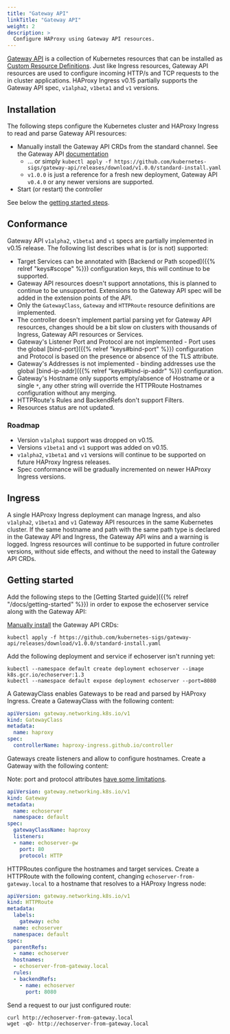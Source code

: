 ```yaml
---
title: "Gateway API"
linkTitle: "Gateway API"
weight: 2
description: >
  Configure HAProxy using Gateway API resources.
---
```


[Gateway API](https://gateway-api.sigs.k8s.io/) is a collection of Kubernetes resources that can be installed as [Custom Resource Definitions](https://kubernetes.io/docs/tasks/extend-kubernetes/custom-resources/custom-resource-definitions/). Just like Ingress resources, Gateway API resources are used to configure incoming HTTP/s and TCP requests to the in cluster applications. HAProxy Ingress v0.15 partially supports the Gateway API spec, `v1alpha2`, `v1beta1` and `v1` versions.

## Installation

The following steps configure the Kubernetes cluster and HAProxy Ingress to read and parse Gateway API resources:

* Manually install the Gateway API CRDs from the standard channel. See the Gateway API [documentation](https://gateway-api.sigs.k8s.io/guides/#installing-gateway-api)
    * ... or simply `kubectl apply -f https://github.com/kubernetes-sigs/gateway-api/releases/download/v1.0.0/standard-install.yaml`
    * `v1.0.0` is just a reference for a fresh new deployment, Gateway API `v0.4.0` or any newer versions are supported.
* Start (or restart) the controller

See below the [getting started steps](#getting-started).

## Conformance

Gateway API `v1alpha2`, `v1beta1` and `v1` specs are partially implemented in v0.15 release. The following list describes what is (or is not) supported:

* Target Services can be annotated with [Backend or Path scoped]({{% relref "keys#scope" %}}) configuration keys, this will continue to be supported.
* Gateway API resources doesn't support annotations, this is planned to continue to be unsupported. Extensions to the Gateway API spec will be added in the extension points of the API.
* Only the `GatewayClass`, `Gateway` and `HTTPRoute` resource definitions are implemented.
* The controller doesn't implement partial parsing yet for Gateway API resources, changes should be a bit slow on clusters with thousands of Ingress, Gateway API resources or Services.
* Gateway's Listener Port and Protocol are not implemented - Port uses the global [bind-port]({{% relref "keys#bind-port" %}}) configuration and Protocol is based on the presence or absence of the TLS attribute.
* Gateway's Addresses is not implemented - binding addresses use the global [bind-ip-addr]({{% relref "keys#bind-ip-addr" %}}) configuration.
* Gateway's Hostname only supports empty/absence of Hostname or a single `*`, any other string will override the HTTPRoute Hostnames configuration without any merging.
* HTTPRoute's Rules and BackendRefs don't support Filters.
* Resources status are not updated.

### Roadmap

* Version `v1alpha1` support was dropped on v0.15.
* Versions `v1beta1` and `v1` support was added on v0.15.
* `v1alpha2`, `v1beta1` and `v1` versions will continue to be supported on future HAProxy Ingress releases.
* Spec conformance will be gradually incremented on newer HAProxy Ingress versions.

## Ingress

A single HAProxy Ingress deployment can manage Ingress, and also `v1alpha2`, `v1beta1` and `v1` Gateway API resources in the same Kubernetes cluster. If the same hostname and path with the same path type is declared in the Gateway API and Ingress, the Gateway API wins and a warning is logged. Ingress resources will continue to be supported in future controller versions, without side effects, and without the need to install the Gateway API CRDs.

## Getting started

Add the following steps to the [Getting Started guide]({{% relref "/docs/getting-started" %}}) in order to expose the echoserver service along with the Gateway API:

[Manually install](https://gateway-api.sigs.k8s.io/v1alpha2/guides/getting-started/#installing-gateway-api-crds-manually) the Gateway API CRDs:

```
kubectl apply -f https://github.com/kubernetes-sigs/gateway-api/releases/download/v1.0.0/standard-install.yaml
```

Add the following deployment and service if echoserver isn't running yet:

```
kubectl --namespace default create deployment echoserver --image k8s.gcr.io/echoserver:1.3
kubectl --namespace default expose deployment echoserver --port=8080
```

A GatewayClass enables Gateways to be read and parsed by HAProxy Ingress. Create a GatewayClass with the following content:

```yaml
apiVersion: gateway.networking.k8s.io/v1
kind: GatewayClass
metadata:
  name: haproxy
spec:
  controllerName: haproxy-ingress.github.io/controller
```

Gateways create listeners and allow to configure hostnames. Create a Gateway with the following content:

Note: port and protocol attributes [have some limitations](#conformance).

```yaml
apiVersion: gateway.networking.k8s.io/v1
kind: Gateway
metadata:
  name: echoserver
  namespace: default
spec:
  gatewayClassName: haproxy
  listeners:
  - name: echoserver-gw
    port: 80
    protocol: HTTP
```

HTTPRoutes configure the hostnames and target services. Create a HTTPRoute with the following content, changing `echoserver-from-gateway.local` to a hostname that resolves to a HAProxy Ingress node:

```yaml
apiVersion: gateway.networking.k8s.io/v1
kind: HTTPRoute
metadata:
  labels:
    gateway: echo
  name: echoserver
  namespace: default
spec:
  parentRefs:
  - name: echoserver
  hostnames:
  - echoserver-from-gateway.local
  rules:
  - backendRefs:
    - name: echoserver
      port: 8080
```

Send a request to our just configured route:

```
curl http://echoserver-from-gateway.local
wget -qO- http://echoserver-from-gateway.local
```
